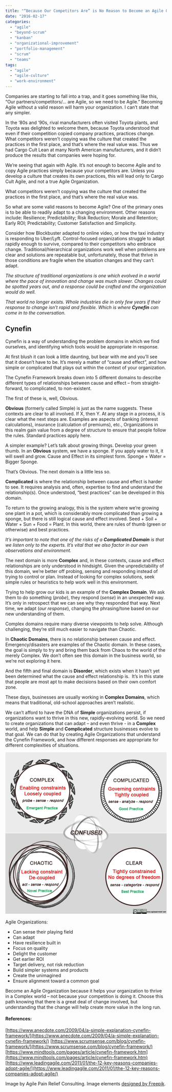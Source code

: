 ```yaml
---
title: "“Because Our Competitors Are” is No Reason to Become an Agile Organization"
date: "2016-02-17"
categories: 
  - "agile"
  - "beyond-scrum"
  - "kanban"
  - "organizational-improvement"
  - "portfolio-management"
  - "scrum"
  - "teams"
tags: 
  - "agile"
  - "agile-culture"
  - "work-environment"
---
```


Companies are starting to fall into a trap, and it goes something like this, “Our partners/competitors/… are Agile, so we need to be Agile.” Becoming Agile without a valid reason will harm your organization. I can’t state that any simpler.

In the ‘80s and ‘90s, rival manufacturers often visited Toyota plants, and Toyota was delighted to welcome them, because Toyota understood that even if their competition copied company practices, practices change. What competitors weren’t copying was the culture that created the practices in the first place, and that’s where the real value was. Thus we had Cargo Cult Lean at many North American manufacturers, and it didn’t produce the results that companies were hoping for.

We’re seeing that again with Agile. It’s not enough to become Agile and to copy Agile practices simply because your competitors are. Unless you develop a culture that creates its own practices, this will lead only to Cargo Cult Agile, and not a true Agile Organization.

What competitors weren’t copying was the culture that created the practices in the first place, and that’s where the real value was.

So what are some valid reasons to become Agile? One of the primary ones is to be able to readily adapt to a changing environment. Other reasons include: Resilience; Predictability; Risk Reduction; Morale and Retention; Early ROI; Predictability; Customer Satisfaction and Simplicity.

Consider how Blockbuster adapted to online video, or how the taxi industry is responding to Uber/Lyft. Control-focused organizations struggle to adapt rapidly enough to survive, compared to their competitors who embrace change. Traditional/hierarchical organizations work well when problems are clear and solutions are repeatable but, unfortunately, those that thrive in those conditions are fragile when the situation changes and they can’t adapt.

_The structure of traditional organizations is one which evolved in a world where the pace of innovation and change was much slower. Changes could be spotted years out, and a response could be crafted and the organization would do well._

_That world no longer exists. Whole industries die in only few years if their response to change isn’t rapid and flexible. Which is where **Cynefin** can come in to the conversation._

## Cynefin

Cynefin is a way of understanding the problem domains in which we find ourselves, and identifying which tools would be appropriate in response.

At first blush it can look a little daunting, but bear with me and you’ll see that it doesn’t have to be. It’s merely a matter of “cause and effect”, and how simple or complicated that plays out within the context of your organization.

The Cynefin Framework breaks down into 5 different domains to describe different types of relationships between cause and effect – from straight-forward, to complicated, to non-existent.

The first of these is, well, Obvious.

**Obvious** (formerly called Simple) is just as the name suggests. These contexts are clear to all involved. If X, then Y. At any stage in a process, it is clear what the next steps are. Examples are aspects of banking (interest calculations), insurance (calculation of premiums), etc., Organizations in this realm gain value from a degree of structure to ensure that people follow the rules. Standard practices apply here.

A simpler example? Let’s talk about growing things. Develop your green thumb. In an **Obvious** system, we have a sponge. If you apply water to it, it will swell and grow. Cause and Effect in its simplest form. Sponge + Water = Bigger Sponge.

That’s Obvious. The next domain is a little less so.

**Complicated** is where the relationship between cause and effect is harder to see. It requires analysis and, often, expertise to find and understand the relationship(s). Once understood, “best practices” can be developed in this domain.

To return to the growing analogy, this is the system where we’re growing one plant in a pot, which is considerably more complicated than growing a sponge, but there is still logical cause and effect involved. Seed + Soil + Water + Sun + Food = Plant. In this world, there are rules of thumb (green or otherwise) and best practices.

_It’s important to note that one of the risks of a **Complicated Domain** is that we listen only to the experts. It’s vital that we also factor in our own observations and environment._

The next domain is more **Complex** and, in these contexts, cause and effect relationships are only understood in hindsight. Given the unpredictability of this domain, we’re better off probing, sensing and responding instead of trying to control or plan. Instead of looking for complex solutions, seek simple rules or heuristics to help work well in this environment.

Trying to help grow our kids is an example of the **Complex Domain**. We ask them to do something (_probe_), they respond (_sense_) in an unexpected way. It’s only in retrospect that we can see why they responded that way. Next time, we adapt (_our response_), changing the phrasing/tone based on our new understanding of them.

Complex domains require many diverse viewpoints to help solve. Although challenging, they’re still much easier to navigate than Chaotic.

In **Chaotic Domains**, there is no relationship between cause and effect. Emergency/disasters are examples of the Chaotic domain. In these cases, the goal is simply to try and bring them back from Chaos to the world of the merely Complex. We don’t often see this domain in the business world, so we’re not exploring it here.

And the fifth and final domain is **Disorder**, which exists when it hasn’t yet been determined what the cause and effect relationship is.  It’s in this state that people are most apt to make decisions based on their own comfort zone.

These days, businesses are usually working in **Complex Domains**, which means that traditional, old-school approaches aren’t realistic.

We can’t afford to have the DNA of **Simple** organizations persist, if organizations want to thrive in this new, rapidly-evolving world. So we need to create organizations that can adapt – and even thrive - in a **Complex** world, and help **Simple** and **Complicated** structure businesses evolve to that goal. We can do that by creating Agile Organizations that understand the Cynefin Framework, and how different responses are appropriate for different complexities of situations.

![Cynefin Framework - image by Agile Pain Relief Consulting](images/cynefin-chart.jpg)

Agile Organizations:

- Can sense their playing field
- Can adapt
- Have resilience built in
- Focus on quality
- Delight the customer
- Get earlier ROI
- Target delivery, not risk reduction
- Build simpler systems and products
- Create the unimagined
- Ensure alignment toward a common goal

Become an Agile Organization because it helps your organization to thrive in a Complex world – not because your competition is doing it. Choose this path knowing that there is a great deal of change involved, but understanding that the change will help create more value in the long run.

#### References:

[https://www.anecdote.com/2009/04/a-simple-explanation-cynefin-framework/](https://www.anecdote.com/2009/04/a-simple-explanation-cynefin-framework/) [https://www.scrumsense.com/blog/cynefin-framework/](https://www.scrumsense.com/blog/cynefin-framework/) [https://www.mindtools.com/pages/article/cynefin-framework.htm](https://www.mindtools.com/pages/article/cynefin-framework.htm) [https://www.leadingagile.com/2011/01/the-12-key-reasons-companies-adopt-agile/](https://www.leadingagile.com/2011/01/the-12-key-reasons-companies-adopt-agile/)

Image by Agile Pain Relief Consulting. Image elements [designed by Freepik](https://www.freepik.com/free-vector/calligraphic-circles_762241.htm).
